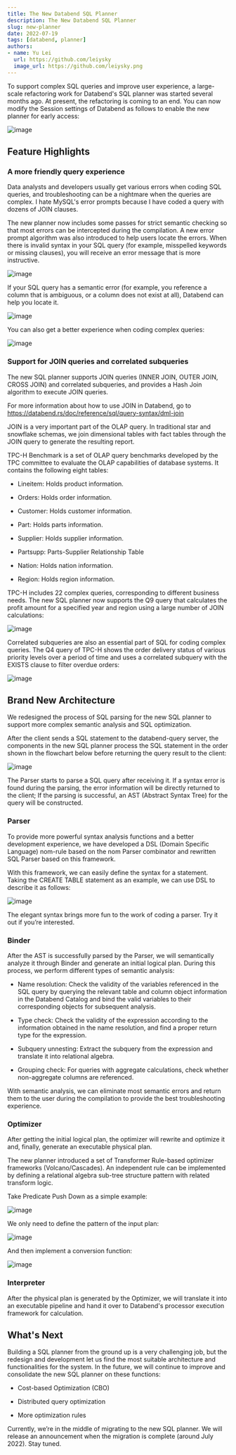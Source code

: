```yaml
---
title: The New Databend SQL Planner
description: The New Databend SQL Planner
slug: new-planner
date: 2022-07-19
tags: [databend, planner]
authors:
- name: Yu Lei
  url: https://github.com/leiysky
  image_url: https://github.com/leiysky.png
---
```


To support complex SQL queries and improve user experience, a large-scale refactoring work for Databend's SQL planner was started several months ago. At present, the refactoring is coming to an end. You can now modify the Session settings of Databend as follows to enable the new planner for early access:

![image](../static/img/blog/new-planner-0.png)

## Feature Highlights

### A more friendly query experience

Data analysts and developers usually get various errors when coding SQL queries, and troubleshooting can be a nightmare when the queries are complex. I hate MySQL's error prompts because I have coded a query with dozens of JOIN clauses.

The new planner now includes some passes for strict semantic checking so that most errors can be intercepted during the compilation. A new error prompt algorithm was also introduced to help users locate the errors. When there is invalid syntax in your SQL query (for example, misspelled keywords or missing clauses), you will receive an error message that is more instructive.

![image](../static/img/blog/new-planner-1.png)

If your SQL query has a semantic error (for example, you reference a column that is ambiguous, or a column does not exist at all), Databend can help you locate it.

![image](../static/img/blog/new-planner-2.png)

You can also get a better experience when coding complex queries:

![image](../static/img/blog/new-planner-3.png)

### Support for JOIN queries and correlated subqueries

The new SQL planner supports JOIN queries (INNER JOIN, OUTER JOIN, CROSS JOIN) and correlated subqueries, and provides a Hash Join algorithm to execute JOIN queries.

For more information about how to use JOIN in Databend, go to https://databend.rs/doc/reference/sql/query-syntax/dml-join

JOIN is a very important part of the OLAP query. In traditional star and snowflake schemas, we join dimensional tables with fact tables through the JOIN query to generate the resulting report.

TPC-H Benchmark is a set of OLAP query benchmarks developed by the TPC committee to evaluate the OLAP capabilities of database systems. It contains the following eight tables:

  - Lineitem: Holds product information.

  - Orders: Holds order information. 

  - Customer: Holds customer information. 

  - Part: Holds parts information.

  - Supplier: Holds supplier information.

  - Partsupp: Parts-Supplier Relationship Table

  - Nation: Holds nation information.

  - Region: Holds region information.

  TPC-H includes 22 complex queries, corresponding to different business needs. The new SQL planner now supports the Q9 query that calculates the profit amount for a specified year and region using a large number of JOIN calculations:

  ![image](../static/img/blog/new-planner-4.png)

  Correlated subqueries are also an essential part of SQL for coding complex queries. The Q4 query of TPC-H shows the order delivery status of various priority levels over a period of time and uses a correlated subquery with the EXISTS clause to filter overdue orders:

  ![image](../static/img/blog/new-planner-5.png)

 ## Brand New Architecture

 We redesigned the process of SQL parsing for the new SQL planner to support more complex semantic analysis and SQL optimization.

After the client sends a SQL statement to the databend-query server, the components in the new SQL planner process the SQL statement in the order shown in the flowchart below before returning the query result to the client:

![image](../static/img/blog/new-planner-6.png)

The Parser starts to parse a SQL query after receiving it. If a syntax error is found during the parsing, the error information will be directly returned to the client; If the parsing is successful, an AST (Abstract Syntax Tree) for the query will be constructed.

### Parser

To provide more powerful syntax analysis functions and a better development experience, we have developed a DSL (Domain Specific Language) nom-rule based on the nom Parser combinator and rewritten SQL Parser based on this framework.

With this framework, we can easily define the syntax for a statement. Taking the CREATE TABLE statement as an example, we can use DSL to describe it as follows:

![image](../static/img/blog/new-planner-7.png)

The elegant syntax brings more fun to the work of coding a parser. Try it out if you’re interested.

### Binder

After the AST is successfully parsed by the Parser, we will semantically analyze it through Binder and generate an initial logical plan. During this process, we perform different types of semantic analysis:

  - Name resolution: Check the validity of the variables referenced in the SQL query by querying the relevant table and column object information in the Databend Catalog and bind the valid variables to their corresponding objects for subsequent analysis.

  - Type check: Check the validity of the expression according to the information obtained in the name resolution, and find a proper return type for the expression.

  - Subquery unnesting: Extract the subquery from the expression and translate it into relational algebra.

  - Grouping check: For queries with aggregate calculations, check whether non-aggregate columns are referenced.

With semantic analysis, we can eliminate most semantic errors and return them to the user during the compilation to provide the best troubleshooting experience.

### Optimizer

After getting the initial logical plan, the optimizer will rewrite and optimize it and, finally, generate an executable physical plan.

The new planner introduced a set of Transformer Rule-based optimizer frameworks (Volcano/Cascades). An independent rule can be implemented by defining a relational algebra sub-tree structure pattern with related transform logic.

Take Predicate Push Down as a simple example:

![image](../static/img/blog/new-planner-8.png)

We only need to define the pattern of the input plan:

![image](../static/img/blog/new-planner-9.png)

And then implement a conversion function:

![image](../static/img/blog/new-planner-10.png)

### Interpreter
After the physical plan is generated by the Optimizer, we will translate it into an executable pipeline and hand it over to Databend's processor execution framework for calculation.

## What's Next

Building a SQL planner from the ground up is a very challenging job, but the redesign and development let us find the most suitable architecture and functionalities for the system. In the future, we will continue to improve and consolidate the new SQL planner on these functions:

  - Cost-based Optimization (CBO)

  - Distributed query optimization

  - More optimization rules

Currently, we’re in the middle of migrating to the new SQL planner. We will release an announcement when the migration is complete (around July 2022). Stay tuned.